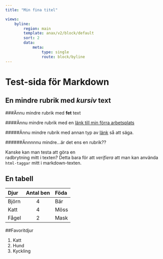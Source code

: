 ```yaml
---
title: "Min fina titel"

views:
    byline:
        region: main
        template: anax/v2/block/default
        sort: 2
        data:
            meta:
                type: single
                route: block/byline
---
```

Test-sida för Markdown
=========================

En mindre rubrik med *kursiv* text
------------

###Ännu mindre rubrik med **fet** text

####Ännu mindre rubrik med en [länk till min förra arbetsplats](https://www.skobes.se)

#####Ännu mindre rubrik med annan typ av [länk][tjohoo] så att säga.

######Ännnnnu mindre...är det ens en rubrik??

Kanske kan man testa att göra en <br /> radbrytning mitt i texten? Detta bara för att <em>verifiera</em> att man kan använda <code>html-taggar</code> mitt i markdown-texten.

[tjohoo]:https://www.skobes.se

En tabell
--------
| Djur | Antal ben | Föda
|:-----|:---------:|:-------|
| Björn | 4 | Bär |
| Katt | 4 | Möss |
| Fågel | 2 | Mask |

##Favoritdjur
1. Katt
2. Hund
3. Kyckling
